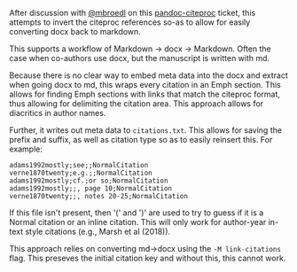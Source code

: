 After discussion with [@mbroedl](https://github.com/mbroedl/invert-pandoc-docx) on this [pandoc-citeproc](https://github.com/jgm/pandoc-citeproc/issues/323) ticket, this attempts to invert the citeproc references so-as to allow for easily converting docx back to markdown.

This supports a workflow of Markdown -> docx -> Markdown. Often the case when co-authors use docx, but the manuscript is written with md.

Because there is no clear way to embed meta data into the docx and extract when going docx to md, this wraps every citation in an Emph section. This allows for finding Emph sections with links that match the citeproc format, thus allowing for delimiting the citation area. This approach allows for diacritics in author names. 

Further, it writes out meta data to `citations.txt`. This allows for saving the prefix and suffix, as well as citation type so as to easily reinsert this. For example:

```verne1870twenty;;;NormalCitation
adams1992mostly;see;;NormalCitation
verne1870twenty;e.g.;;NormalCitation
adams1992mostly;cf.;or so;NormalCitation
adams1992mostly;;, page 10;NormalCitation
verne1870twenty;;, notes 20-25;NormalCitation
```

If this file isn't present, then '(' and ')' are used to try to guess if it is a Normal citation or an inline citation. This will only work for author-year in-text style citations (e.g., Marsh et al (2018)).

This approach relies on converting md->docx using the `-M link-citations` flag. This preseves the initial citation key and without this, this cannot work.
